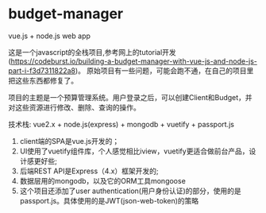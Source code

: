 # budget-manager
vue.js + node.js web app

这是一个javascript的全栈项目,参考网上的tutorial开发(https://codeburst.io/building-a-budget-manager-with-vue-js-and-node-js-part-i-f3d7311822a8)。
原始项目有一些问题，可能会跑不通，在自己的项目里把这些东西都修复了。

项目的主题是一个预算管理系统。用户登录之后，可以创建Client和Budget，并对这些资源进行修改、删除、查询的操作。

技术栈: vue2.x + node.js(express) + mongodb + vuetify + passport.js

1. client端的SPA是vue.js开发的；
2. UI使用了vuetify组件库，个人感觉相比iview，vuetify更适合做前台产品，设计感更好些;
3. 后端REST API是Express（4.x）框架开发的;
4. 数据层用的mongodb，以及它的ORM工具mongoose
5. 这个项目还添加了user authentication(用户身份认证)的部分，使用的是passport.js。具体使用的是JWT(json-web-token)的策略
